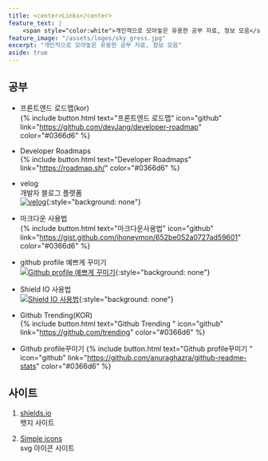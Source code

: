 ```yaml
---
title: <center>Links</center>
feature_text: |
    <span style="color:white">개인적으로 모아놓은 유용한 공부 자료, 정보 모음</span>
feature_image: "/assets/logos/sky_gress.jpg"
excerpt: "개인적으로 모아놓은 유용한 공부 자료, 정보 모음"
aside: true
---
```


## 공부

* 프론트엔드 로드맵(kor)  
{% include button.html text="프론트엔드 로드맵" icon="github" link="https://github.com/devJang/developer-roadmap" color="#0366d6" %}

* Developer Roadmaps  
{% include button.html text="Developer Roadmaps" link="https://roadmap.sh/" color="#0366d6" %}

* velog  
개발자 블로그 플랫폼  
 [![velog](https://img.shields.io/badge/-velog-black?style=for-the-badge&logo=Markdown)](https://velog.io/){:style="background: none"}

* 마크다운 사용법  
{% include button.html text="마크다운사용법"  icon="github" link="https://gist.github.com/ihoneymon/652be052a0727ad59601" color="#0366d6" %}

* github profile 예쁘게 꾸미기  
 [![Github profile 예쁘게 꾸미기 ](https://img.shields.io/badge/-Github%20%EC%9D%B4%EC%81%98%EA%B2%8C%EA%BE%B8%EB%AF%B8%EA%B8%B0-black?style=for-the-badge&logo=Markdown)](https://velog.io/@woo0_hooo/Github-github-profile-%EA%B0%84%EC%A7%80%EB%82%98%EA%B2%8C-%EA%BE%B8%EB%AF%B8%EA%B8%B0){:style="background: none"}

* Shield IO 사용법  
[![Shield IO 사용법 ](https://img.shields.io/badge/-Shield%20IO%20%EC%82%AC%EC%9A%A9%EB%B2%95-black?style=for-the-badge&logo=Markdown)](https://velog.io/@loakick/Shield-IO-%EC%82%AC%EC%9A%A9%EB%B2%95-iojyndy4pi){:style="background: none"}

* Github Trending(KOR)  
{% include button.html text="Github Trending " icon="github" link="https://github.com/trending" color="#0366d6" %}  

* Github profile꾸미기
{% include button.html text="Github profile꾸미기 " icon="github" link="https://github.com/anuraghazra/github-readme-stats" color="#0366d6" %}  

## 사이트
 1. [shields.io](https://shields.io/)  
 뱃지 사이트  

 2. [Simple icons](https://simpleicons.org/)  
 svg 아이콘 사이트  
